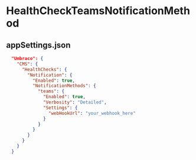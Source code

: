 # HealthCheckTeamsNotificationMethod


## appSettings.json 
```json
  "Umbraco": {
    "CMS": {
      "HealthChecks": {
        "Notification": {
          "Enabled": true,
          "NotificationMethods": {
            "teams": {
              "Enabled": true,
              "Verbosity": "Detailed",
              "Settings": {
                "webHookUrl": "your_webhook_here"
              }
            }
          }
        }
      }
    }
  }
```
